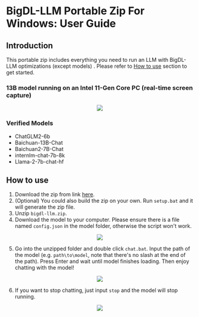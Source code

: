 # BigDL-LLM Portable Zip For Windows: User Guide

## Introduction

This portable zip includes everything you need to run an LLM with BigDL-LLM optimizations (except models) . Please refer to [How to use](#how-to-use) section to get started.

### 13B model running on an Intel 11-Gen Core PC (real-time screen capture)

<p align="center">
   <a href="https://llm-assets.readthedocs.io/en/latest/_images/one-click-installer-screen-capture.gif"><img src="https://llm-assets.readthedocs.io/en/latest/_images/one-click-installer-screen-capture.gif" ></a>
</p>

### Verified Models

- ChatGLM2-6b
- Baichuan-13B-Chat
- Baichuan2-7B-Chat
- internlm-chat-7b-8k
- Llama-2-7b-chat-hf

## How to use

1. Download the zip from link [here]().
2. (Optional) You could also build the zip on your own. Run `setup.bat` and it will generate the zip file.
3. Unzip `bigdl-llm.zip`.
4. Download the model to your computer. Please ensure there is a file named `config.json` in the model folder, otherwise the script won't work.

<p align="center">
   <a href="https://llm-assets.readthedocs.io/en/latest/_images/one-click-installer-user-guide-step1.png"><img src="https://llm-assets.readthedocs.io/en/latest/_images/one-click-installer-user-guide-step1.png" ></a>
</p>

5. Go into the unzipped folder and double click `chat.bat`. Input the path of the model (e.g. `path\to\model`, note that there's no slash at the end of the path). Press Enter and wait until model finishes loading. Then enjoy chatting with the model!

<p align="center">
   <a href="https://llm-assets.readthedocs.io/en/latest/_images/one-click-installer-user-guide-step2.png"><img src="https://llm-assets.readthedocs.io/en/latest/_images/one-click-installer-user-guide-step2.png" ></a>
</p>

6. If you want to stop chatting, just input `stop` and the model will stop running.

<p align="center">
   <a href="https://llm-assets.readthedocs.io/en/latest/_images/one-click-installer-user-guide-step34.png"><img src="https://llm-assets.readthedocs.io/en/latest/_images/one-click-installer-user-guide-step34.png" ></a>
</p>